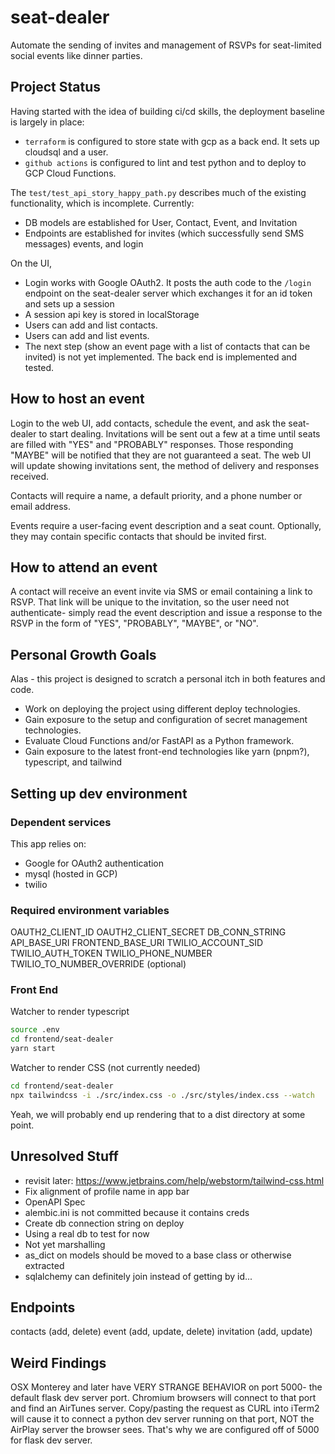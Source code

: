 # seat-dealer
Automate the sending of invites and management of RSVPs for seat-limited social events like dinner parties.

## Project Status
Having started with the idea of building ci/cd skills, the deployment baseline is largely in place:
- `terraform` is configured to store state with gcp as a back end. It sets up cloudsql and a user.
- `github actions` is configured to lint and test python and to deploy to GCP Cloud Functions.

The `test/test_api_story_happy_path.py` describes much of the existing functionality, which is incomplete. Currently:
- DB models are established for User, Contact, Event, and Invitation
- Endpoints are established for invites (which successfully send SMS messages) events, and login

On the UI,
- Login works with Google OAuth2. It posts the auth code to the `/login` endpoint on the seat-dealer server which exchanges it for an id token and sets up a session
- A session api key is stored in localStorage
- Users can add and list contacts.
- Users can add and list events.
- The next step (show an event page with a list of contacts that can be invited) is not yet implemented. The back end is implemented and tested.

## How to host an event
Login to the web UI, add contacts, schedule the event, and ask the seat-dealer to start dealing. Invitations will be sent out a few at a time until seats are filled with "YES" and "PROBABLY" responses. Those responding "MAYBE" will be notified that they are not guaranteed a seat. The web UI will update showing invitations sent, the method of delivery and responses received.

Contacts will require a name, a default priority, and a phone number or email address.

Events require a user-facing event description and a seat count. Optionally, they may contain specific contacts that should be invited first.

## How to attend an event
A contact will receive an event invite via SMS or email containing a link to RSVP. That link will be unique to the invitation, so the user need not authenticate- simply read the event description and issue a response to the RSVP in the form of "YES", "PROBABLY", "MAYBE", or "NO".

## Personal Growth Goals
Alas - this project is designed to scratch a personal itch in both features and code.

- Work on deploying the project using different deploy technologies.
- Gain exposure to the setup and configuration of secret management technologies.
- Evaluate Cloud Functions and/or FastAPI as a Python framework.
- Gain exposure to the latest front-end technologies like yarn (pnpm?), typescript, and tailwind


## Setting up dev environment
### Dependent services
This app relies on:
- Google for OAuth2 authentication
- mysql (hosted in GCP)
- twilio

### Required environment variables
OAUTH2_CLIENT_ID
OAUTH2_CLIENT_SECRET
DB_CONN_STRING
API_BASE_URI
FRONTEND_BASE_URI
TWILIO_ACCOUNT_SID
TWILIO_AUTH_TOKEN
TWILIO_PHONE_NUMBER
TWILIO_TO_NUMBER_OVERRIDE (optional)

### Front End
Watcher to render typescript
```bash
source .env
cd frontend/seat-dealer
yarn start
```

Watcher to render CSS (not currently needed)
```bash
cd frontend/seat-dealer
npx tailwindcss -i ./src/index.css -o ./src/styles/index.css --watch
```

Yeah, we will probably end up rendering that to a dist directory at some point.

## Unresolved Stuff
- revisit later: https://www.jetbrains.com/help/webstorm/tailwind-css.html
- Fix alignment of profile name in app bar
- OpenAPI Spec
- alembic.ini is not committed because it contains creds
- Create db connection string on deploy
- Using a real db to test for now
- Not yet marshalling
- as_dict on models should be moved to a base class or otherwise extracted
- sqlalchemy can definitely join instead of getting by id...

## Endpoints
contacts (add, delete)
event (add, update, delete)
invitation (add, update)

## Weird Findings
OSX Monterey and later have VERY STRANGE BEHAVIOR on port 5000- the default flask dev server port. Chromium browsers will connect to that port and find an AirTunes server. Copy/pasting the request as CURL into iTerm2 will cause it to connect a python dev server running on that port, NOT the AirPlay server the browser sees. That's why we are configured off of 5000 for flask dev server.
